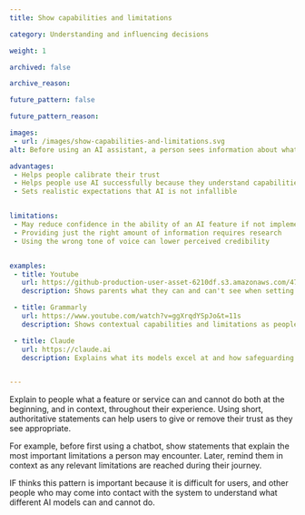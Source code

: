 ```yaml
---
title: Show capabilities and limitations

category: Understanding and influencing decisions

weight: 1

archived: false

archive_reason:

future_pattern: false

future_pattern_reason:

images:
 - url: /images/show-capabilities-and-limitations.svg
alt: Before using an AI assistant, a person sees information about what it can and cannot do.

advantages:
 - Helps people calibrate their trust
 - Helps people use AI successfully because they understand capabilities and limitations
 - Sets realistic expectations that AI is not infallible


limitations:
 - May reduce confidence in the ability of an AI feature if not implemented well
 - Providing just the right amount of information requires research
 - Using the wrong tone of voice can lower perceived credibility


examples:
 - title: Youtube
   url: https://github-production-user-asset-6210df.s3.amazonaws.com/4757853/480920201-d8219f94-ee60-4ff0-8402-39e196c84dc6.png?X-Amz-Algorithm=AWS4-HMAC-SHA256&X-Amz-Credential=AKIAVCODYLSA53PQK4ZA/20250822/us-east-1/s3/aws4_request&X-Amz-Date=20250822T102414Z&X-Amz-Expires=300&X-Amz-Signature=63f347359a626c13c943a2ab1ee267c135331f7911ea17971a623086a3e3bf32&X-Amz-SignedHeaders=host
   description: Shows parents what they can and can't see when setting up supervision features for teens

 - title: Grammarly
   url: https://www.youtube.com/watch?v=ggXrqdYSpJo&t=11s
   description: Shows contextual capabilities and limitations as people move through a choice funnel

 - title: Claude
   url: https://claude.ai
   description: Explains what its models excel at and how safeguarding works during onboarding   


---
```

Explain to people what a feature or service can and cannot do both at the beginning, and in context, throughout their experience. Using short, authoritative statements can help users to give or remove their trust as they see appropriate.

For example, before first using a chatbot, show statements that explain the most important limitations a person may encounter. Later, remind them in context as any relevant limitations are reached during their journey.

IF thinks this pattern is important because it is difficult for users, and other people who may come into contact with the system to understand what different AI models can and cannot do. 
